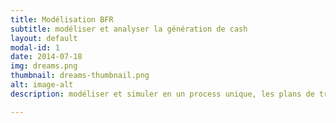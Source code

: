 ```yaml
---
title: Modélisation BFR
subtitle: modéliser et analyser la génération de cash
layout: default
modal-id: 1
date: 2014-07-18
img: dreams.png
thumbnail: dreams-thumbnail.png
alt: image-alt
description: modéliser et simuler en un process unique, les plans de trésorerie et d’endettement net, les bilans, BFR  et états de free cash flow prévisionnels et les ratios financiers et bancaires prévisionnels (covenants).

---
```


